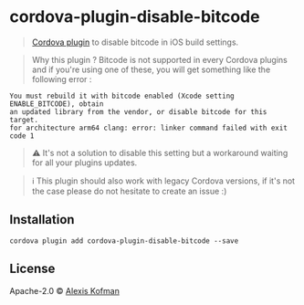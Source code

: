 # cordova-plugin-disable-bitcode

> [Cordova plugin](https://www.npmjs.com/package/cordova-plugin-disable-bitcode) to disable bitcode in iOS build settings.

> Why this plugin ?
Bitcode is not supported in every Cordova plugins and if you're using one of these, you will get something like the following error :
```
You must rebuild it with bitcode enabled (Xcode setting ENABLE_BITCODE), obtain
an updated library from the vendor, or disable bitcode for this target.
for architecture arm64 clang: error: linker command failed with exit code 1
```

> :warning: It's not a solution to disable this setting but a workaround waiting for all your plugins updates.

> :information_source: This plugin should also work with legacy Cordova versions, if it's not the case please do not hesitate to create an issue :)

## Installation
`cordova plugin add cordova-plugin-disable-bitcode --save`

## License

Apache-2.0 © [Alexis Kofman](http://twitter.com/alexiskofman)
